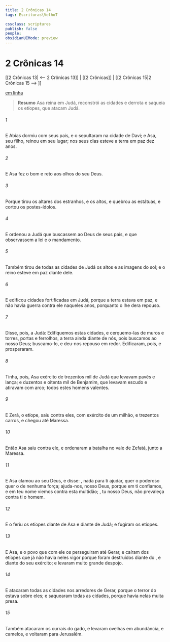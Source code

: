 ```yaml
---
title: 2 Crônicas 14
tags: Escrituras\VelhoT

cssclass: scriptures
publish: false
people:
obsidianUIMode: preview
---
```


# 2 Crônicas 14
[[2 Crônicas 13| <-- 2 Crônicas 13]] | [[2 Crônicas]] | [[2 Crônicas 15|2 Crônicas 15 --> ]]

[em linha](https://churchofjesuschrist.org/study/scriptures/ot/2-chr/14?lang=por)

> __Resumo__
Asa reina em Judá, reconstrói as cidades e derrota e saqueia os etíopes, que atacam Judá.

###### 1 
E Abias dormiu com seus pais, e o sepultaram na cidade de Davi; e Asa, seu filho, reinou em seu lugar; nos seus dias esteve a terra em paz dez anos.

###### 2 
E Asa fez o  bom e reto aos olhos do  seu Deus.

###### 3 
Porque tirou os altares dos  estranhos, e os altos, e quebrou as estátuas, e cortou os postes-ídolos.

###### 4 
E ordenou a Judá que buscassem ao  Deus de seus pais, e que observassem a lei e o mandamento.

###### 5 
Também tirou de todas as cidades de Judá os altos e as imagens do sol; e o reino esteve em paz diante dele.

###### 6 
E edificou cidades fortificadas em Judá, porque a terra estava em paz, e não havia guerra contra ele naqueles anos, porquanto o  lhe dera repouso.

###### 7 
Disse, pois, a Judá: Edifiquemos estas cidades, e cerquemo-las de muros e torres, portas e ferrolhos,  a terra ainda  diante de nós, pois buscamos ao  nosso Deus; buscamo-lo, e deu-nos repouso em redor. Edificaram, pois, e prosperaram.

###### 8 
Tinha, pois, Asa  exército de trezentos mil de Judá que levavam pavês e lança; e duzentos e oitenta mil de Benjamim, que levavam escudo e atiravam com arco; todos estes  homens valentes.

###### 9 
E Zerá, o etíope, saiu contra eles, com  exército de um milhão, e trezentos carros, e chegou até Maressa.

###### 10 
Então Asa saiu contra ele, e ordenaram a batalha no vale de Zefatá, junto a Maressa.

###### 11 
E Asa clamou ao  seu Deus, e disse: , nada  para ti ajudar, quer o poderoso quer o de nenhuma força; ajuda-nos,   nosso Deus, porque em ti confiamos, e em teu nome viemos contra esta multidão; , tu  nosso Deus, não prevaleça contra ti o homem.

###### 12 
E o  feriu os etíopes diante de Asa e diante de Judá; e fugiram os etíopes.

###### 13 
E Asa, e o povo que  com ele os perseguiram até Gerar, e caíram  dos etíopes que já não havia neles vigor  porque foram destruídos diante do , e diante do seu exército; e levaram  muito grande despojo.

###### 14 
E atacaram todas as cidades nos arredores de Gerar, porque o terror do  estava sobre eles; e saquearam todas as cidades, porque havia nelas muita presa.

###### 15 
Também atacaram os currais do gado, e levaram ovelhas em abundância, e camelos, e voltaram para Jerusalém.

